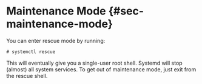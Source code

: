 # Maintenance Mode {#sec-maintenance-mode}

You can enter rescue mode by running:

```ShellSession
# systemctl rescue
```

This will eventually give you a single-user root shell. Systemd will
stop (almost) all system services. To get out of maintenance mode, just
exit from the rescue shell.

